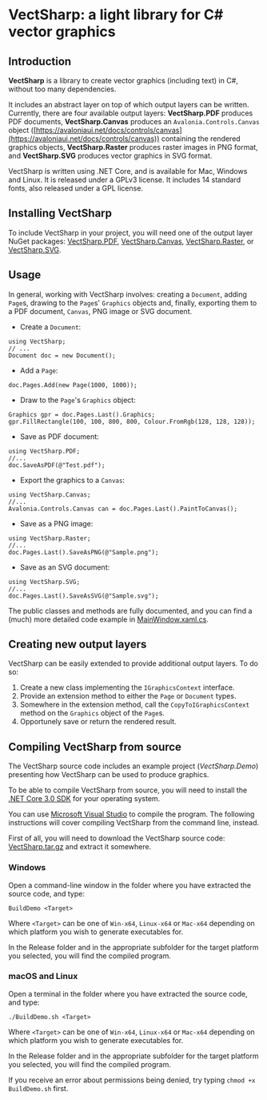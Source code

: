 

# VectSharp: a light library for C# vector graphics
## Introduction
**VectSharp** is a library to create vector graphics (including text) in C#, without too many dependencies.

It includes an abstract layer on top of which output layers can be written. Currently, there are four available output layers: **VectSharp.PDF** produces PDF documents, **VectSharp.Canvas** produces an `Avalonia.Controls.Canvas` object ([https://avaloniaui.net/docs/controls/canvas](https://avaloniaui.net/docs/controls/canvas)) containing the rendered graphics objects, **VectSharp.Raster** produces raster images in PNG format, and **VectSharp.SVG** produces vector graphics in SVG format.

VectSharp is written using .NET Core, and is available for Mac, Windows and Linux. It is released under a GPLv3 license. It includes 14 standard fonts, also released under a GPL license.

## Installing VectSharp
To include VectSharp in your project, you will need one of the output layer NuGet packages: [VectSharp.PDF](https://www.nuget.org/packages/VectSharp.PDF/), [VectSharp.Canvas](https://www.nuget.org/packages/VectSharp.Canvas/), [VectSharp.Raster](https://www.nuget.org/packages/VectSharp.Raster/), or [VectSharp.SVG](https://www.nuget.org/packages/VectSharp.SVG/).

## Usage
In general, working with VectSharp involves: creating a `Document`, adding `Page`s, drawing to the `Page`s' `Graphics` objects and, finally, exporting them to a PDF document, `Canvas`, PNG image or SVG document.

* Create a `Document`:
```Csharp
using VectSharp;
// ...
Document doc = new Document();
```
* Add a `Page`:
```Csharp
doc.Pages.Add(new Page(1000, 1000));
``` 
* Draw to the `Page`'s `Graphics` object:
```Csharp
Graphics gpr = doc.Pages.Last().Graphics;
gpr.FillRectangle(100, 100, 800, 800, Colour.FromRgb(128, 128, 128));
``` 
* Save as PDF document:
```Csharp
using VectSharp.PDF;
//...
doc.SaveAsPDF(@"Test.pdf");
``` 
* Export the graphics to a `Canvas`:
```Csharp
using VectSharp.Canvas;
//...
Avalonia.Controls.Canvas can = doc.Pages.Last().PaintToCanvas();
``` 
* Save as a PNG image:
```Csharp
using VectSharp.Raster;
//...
doc.Pages.Last().SaveAsPNG(@"Sample.png");
``` 
* Save as an SVG document:
```Csharp
using VectSharp.SVG;
//...
doc.Pages.Last().SaveAsSVG(@"Sample.svg");
``` 
The public classes and methods are fully documented, and you can find a (much) more detailed code example in [MainWindow.xaml.cs](https://github.com/arklumpus/VectSharp/blob/master/VectSharp.Demo/MainWindow.xaml.cs).

## Creating new output layers

VectSharp can be easily extended to provide additional output layers. To do so:
1. Create a new class implementing the `IGraphicsContext` interface.
2. Provide an extension method to either the `Page` or `Document` types.
3. Somewhere in the extension method, call the `CopyToIGraphicsContext` method on the `Graphics` object of the `Page`s.
4. Opportunely save or return the rendered result.

## Compiling VectSharp from source

The VectSharp source code includes an example project (*VectSharp.Demo*) presenting how VectSharp can be used to produce graphics.

To be able to compile VectSharp from source, you will need to install the [.NET Core 3.0 SDK](https://dotnet.microsoft.com/download/dotnet-core/3.0) for your operating system.

You can use [Microsoft Visual Studio](https://visualstudio.microsoft.com/it/vs/) to compile the program. The following instructions will cover compiling VectSharp from the command line, instead.

First of all, you will need to download the VectSharp source code: [VectSharp.tar.gz](https://github.com/arklumpus/VectSharp/archive/v1.4.0.tar.gz) and extract it somewhere.

### Windows
Open a command-line window in the folder where you have extracted the source code, and type:

	BuildDemo <Target>

Where `<Target>` can be one of `Win-x64`, `Linux-x64` or `Mac-x64` depending on which platform you wish to generate executables for.

In the Release folder and in the appropriate subfolder for the target platform you selected, you will find the compiled program.

### macOS and Linux
Open a terminal in the folder where you have extracted the source code, and type:

	./BuildDemo.sh <Target>

Where `<Target>` can be one of `Win-x64`, `Linux-x64` or `Mac-x64` depending on which platform you wish to generate executables for.

In the Release folder and in the appropriate subfolder for the target platform you selected, you will find the compiled program.

If you receive an error about permissions being denied, try typing `chmod +x BuildDemo.sh` first.
